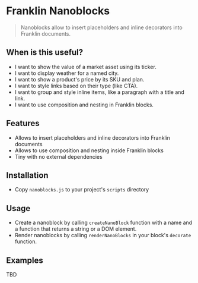 # Franklin Nanoblocks
> Nanoblocks allow to insert placeholders and inline decorators into Franklin documents.

## When is this useful?
- I want to show the value of a market asset using its ticker.
- I want to display weather for a named city.
- I want to show a product's price by its SKU and plan.
- I want to style links based on their type (like CTA).
- I want to group and style inline items, like a paragraph with a title and link.
- I want to use composition and nesting in Franklin blocks.

## Features
- Allows to insert placeholders and inline decorators into Franklin documents
- Allows to use composition and nesting inside Franklin blocks
- Tiny with no external dependencies

## Installation
- Copy `nanoblocks.js` to your project's `scripts` directory

## Usage
- Create a nanoblock by calling `createNanoBlock` function with a name and a function that returns a string or a DOM element.
- Render nanoblocks by calling `renderNanoBlocks` in your block's `decorate` function.

## Examples
TBD
